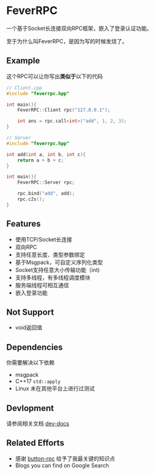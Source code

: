 # FeverRPC

一个基于Socket长连接双向RPC框架，嵌入了登录认证功能。

至于为什么叫FeverRPC，是因为写的时候发烧了。

## Example

这个RPC可以让你写出**类似于**以下的代码

```C++
// Client.cpp
#include "feverrpc.hpp"

int main(){
    FeverRPC::Client rpc("127.0.0.1");

    int ans = rpc.call<int>("add", 1, 2, 3);
}
```

```C++
// Server
#include "feverrpc.hpp"

int add(int a, int b, int c){
    return a + b + c;
}

int main(){
    FeverRPC::Server rpc;

    rpc.bind("add", add);
    rpc.c2s(); 
}
```

## Features

- 使用TCP/Socket长连接
- 双向RPC
- 支持任意长度、类型参数绑定
- 基于Msgpack，可自定义序列化类型
- Socket支持任意大小传输功能（int)
- 支持多线程，有多线程调度模块
- 服务端线程可相互通信
- 嵌入登录功能

## Not Support

- void返回值

## Dependencies

你需要解决以下依赖

- msgpack
- C++17    `std::apply`
- Linux  未在其他平台上进行过测试

## Devlopment

请参阅相关文档 [dev-docs](./dev-documentation.md)

## Related Efforts

- 感谢 [button-rpc](https://github.com/button-chen/buttonrpc_cpp14) 给予了我最关键的知识点
- Blogs you can find on Google Search
